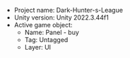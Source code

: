 <!-- UNITY CODE ASSIST INSTRUCTIONS START -->
- Project name: Dark-Hunter-s-League
- Unity version: Unity 2022.3.44f1
- Active game object:
  - Name: Panel - buy
  - Tag: Untagged
  - Layer: UI
<!-- UNITY CODE ASSIST INSTRUCTIONS END -->